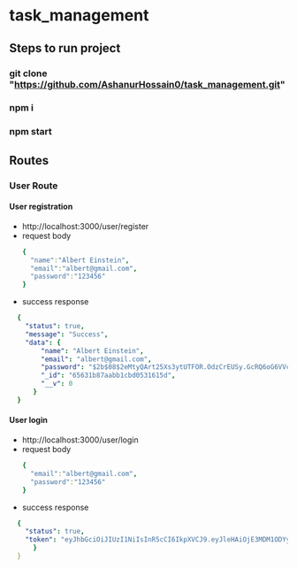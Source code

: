 # task_management

## Steps to run project
### git clone "https://github.com/AshanurHossain0/task_management.git"
### npm i
### npm start

## Routes
### User Route
#### User registration
- http://localhost:3000/user/register
- request body
  ```yaml
  {
    "name":"Albert Einstein",
    "email":"albert@gmail.com",
    "password":"123456"
  }
  ```
- success response
```yaml
  {
    "status": true,
    "message": "Success",
    "data": {
        "name": "Albert Einstein",
        "email": "albert@gmail.com",
        "password": "$2b$08$2eMtyQArt25Xs3ytUTFOR.OdzCrEUSy.GcRQ6oG6VVc7E8ysx.KfW",
        "_id": "65631b87aabb1cbd0531615d",
        "__v": 0
      }
  }
```

#### User login
- http://localhost:3000/user/login
- request body
  ```yaml
  {
    "email":"albert@gmail.com",
    "password":"123456"
  }
  ```
- success response
```yaml
  {
    "status": true,
    "token": "eyJhbGciOiJIUzI1NiIsInR5cCI6IkpXVCJ9.eyJleHAiOjE3MDM1ODYyODIsImlhdCI6MTcwMDk5NDI4MjE1MywidXNlcklkIjoiNjU2MzFiODdhYWJiMWNiZDA1MzE2MTVkIn0.G_qGR-2rAktdsveV6mLdx2J7MSkS0jFijcGueaWYZCI"
      }
  }
```
